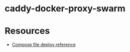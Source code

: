 # caddy-docker-proxy-swarm

# Resources

- [Compose file deploy reference](https://docs.docker.com/compose/compose-file/deploy/)

